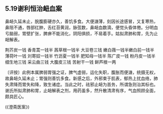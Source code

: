 ## 5.19谢利恒治衄血案

鼻衄久延未止，脘腹膨硬亦久，善饥多食。大便溏薄，刻因长途感冒，又复寒热，鼻阻不通，唇部红肿，舌红苔黄润，脉弦数，鼻衄血数滴，便觉头昏体倦。分明血亏脑弱，胃壁扩张，脾痹不能消化，阴阳俱损，不易着手。姑拟肃肺和胃，先为止衄解表。

荆芥炭一钱 香青蒿一钱半 茜草根一钱半 大豆卷三钱 嫩白薇一钱半嫩白前一钱半 薄荷叶一钱 刘寄奴一钱半 竹沥夏一钱半 肥知母一钱半 陈广皮一钱 粉丹皮一钱半 细生地三钱 采云曲三钱 大腹皮三钱 苦射干一钱 鲜芦根一两

〔评按〕此例本属脾弱胃强之证，脾气虚弱，运化失职，腹胀而便溏，统摄无权，故鼻衄久延未止；胃强则善饥多食。新感之后，外邪束于肌表，郁热上扰血络，肺失肃降而胃失和降，致生诸症。当此之时，祛邪止衄为首务，所谓急则治其标也。谢氏所拟肃肺和胃，止衄解表之剂，用药虽多，然升散清肃有序，气血照顾全面，颇具匠心。

(《澄斋医案》)
